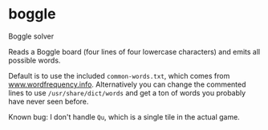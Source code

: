 # boggle

Boggle solver

Reads a Boggle board (four lines of four lowercase characters) and emits
all possible words.

Default is to use the included `common-words.txt`, which comes from
www.wordfrequency.info. Alternatively you can change the commented lines
to use `/usr/share/dict/words` and get a ton of words you probably have
never seen before.

Known bug: I don't handle `Qu`, which is a single tile in the actual game.
